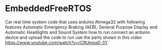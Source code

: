 # EmbeddedFreeRTOS
Car real time system code that uses arduino Atmega32 with following features Automatic Emergency Braking (AEB),  General Purpose Display and Automatic Headlights and Sound System
how to run 
connect an arduino device and upload the code to run
use the parts shown in this video
https://www.youtube.com/watch?v=rC9Umsq0-3Y
